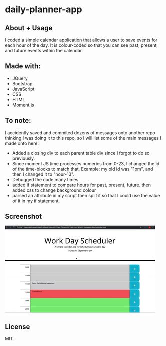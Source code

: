 # daily-planner-app

## About + Usage
I coded a simple calendar application that allows a user to save events for each hour of the day. It is colour-coded so that you can see past, present, and future events within the calendar. 

## Made with:
- JQuery
- Bootstrap
- JavaScript
- CSS
- HTML
- Moment.js

## To note:
I accidently saved and commited dozens of messages onto another repo thinking I was doing it to this repo, so I will list some of the main messages I made onto here:

- Added a closing div to each parent table div since I forgot to do so previously.
- Since moment JS time processes numerics from 0-23, I changed the id of the time-blocks to match that. Example: my old id was "1pm", and then I changed it to "hour-13".
- Debugged the code many times
- added if statement to compare hours for past, present, future. then added css to change background colour
- parsed an attribute in my script then split it so that I could use the value of it in my if statement.

## Screenshot
![Calendar screen](./assets/images/05-third-party-apis-homework-demo.gif)

## License
MIT.
